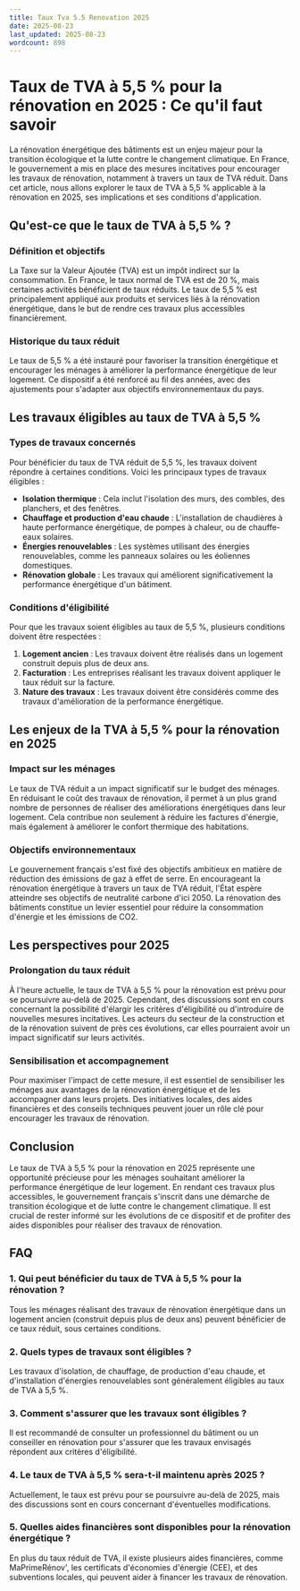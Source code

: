 ```yaml
---
title: Taux Tva 5.5 Renovation 2025
date: 2025-08-23
last_updated: 2025-08-23
wordcount: 898
---
```


# Taux de TVA à 5,5 % pour la rénovation en 2025 : Ce qu'il faut savoir

La rénovation énergétique des bâtiments est un enjeu majeur pour la transition écologique et la lutte contre le changement climatique. En France, le gouvernement a mis en place des mesures incitatives pour encourager les travaux de rénovation, notamment à travers un taux de TVA réduit. Dans cet article, nous allons explorer le taux de TVA à 5,5 % applicable à la rénovation en 2025, ses implications et ses conditions d'application.

## Qu'est-ce que le taux de TVA à 5,5 % ?

### Définition et objectifs

La Taxe sur la Valeur Ajoutée (TVA) est un impôt indirect sur la consommation. En France, le taux normal de TVA est de 20 %, mais certaines activités bénéficient de taux réduits. Le taux de 5,5 % est principalement appliqué aux produits et services liés à la rénovation énergétique, dans le but de rendre ces travaux plus accessibles financièrement.

### Historique du taux réduit

Le taux de 5,5 % a été instauré pour favoriser la transition énergétique et encourager les ménages à améliorer la performance énergétique de leur logement. Ce dispositif a été renforcé au fil des années, avec des ajustements pour s'adapter aux objectifs environnementaux du pays.

## Les travaux éligibles au taux de TVA à 5,5 %

### Types de travaux concernés

Pour bénéficier du taux de TVA réduit de 5,5 %, les travaux doivent répondre à certaines conditions. Voici les principaux types de travaux éligibles :

- **Isolation thermique** : Cela inclut l'isolation des murs, des combles, des planchers, et des fenêtres.
- **Chauffage et production d'eau chaude** : L'installation de chaudières à haute performance énergétique, de pompes à chaleur, ou de chauffe-eaux solaires.
- **Énergies renouvelables** : Les systèmes utilisant des énergies renouvelables, comme les panneaux solaires ou les éoliennes domestiques.
- **Rénovation globale** : Les travaux qui améliorent significativement la performance énergétique d'un bâtiment.

### Conditions d'éligibilité

Pour que les travaux soient éligibles au taux de 5,5 %, plusieurs conditions doivent être respectées :

1. **Logement ancien** : Les travaux doivent être réalisés dans un logement construit depuis plus de deux ans.
2. **Facturation** : Les entreprises réalisant les travaux doivent appliquer le taux réduit sur la facture.
3. **Nature des travaux** : Les travaux doivent être considérés comme des travaux d'amélioration de la performance énergétique.

## Les enjeux de la TVA à 5,5 % pour la rénovation en 2025

### Impact sur les ménages

Le taux de TVA réduit a un impact significatif sur le budget des ménages. En réduisant le coût des travaux de rénovation, il permet à un plus grand nombre de personnes de réaliser des améliorations énergétiques dans leur logement. Cela contribue non seulement à réduire les factures d'énergie, mais également à améliorer le confort thermique des habitations.

### Objectifs environnementaux

Le gouvernement français s'est fixé des objectifs ambitieux en matière de réduction des émissions de gaz à effet de serre. En encourageant la rénovation énergétique à travers un taux de TVA réduit, l'État espère atteindre ses objectifs de neutralité carbone d'ici 2050. La rénovation des bâtiments constitue un levier essentiel pour réduire la consommation d'énergie et les émissions de CO2.

## Les perspectives pour 2025

### Prolongation du taux réduit

À l'heure actuelle, le taux de TVA à 5,5 % pour la rénovation est prévu pour se poursuivre au-delà de 2025. Cependant, des discussions sont en cours concernant la possibilité d'élargir les critères d'éligibilité ou d'introduire de nouvelles mesures incitatives. Les acteurs du secteur de la construction et de la rénovation suivent de près ces évolutions, car elles pourraient avoir un impact significatif sur leurs activités.

### Sensibilisation et accompagnement

Pour maximiser l'impact de cette mesure, il est essentiel de sensibiliser les ménages aux avantages de la rénovation énergétique et de les accompagner dans leurs projets. Des initiatives locales, des aides financières et des conseils techniques peuvent jouer un rôle clé pour encourager les travaux de rénovation.

## Conclusion

Le taux de TVA à 5,5 % pour la rénovation en 2025 représente une opportunité précieuse pour les ménages souhaitant améliorer la performance énergétique de leur logement. En rendant ces travaux plus accessibles, le gouvernement français s'inscrit dans une démarche de transition écologique et de lutte contre le changement climatique. Il est crucial de rester informé sur les évolutions de ce dispositif et de profiter des aides disponibles pour réaliser des travaux de rénovation.

## FAQ

### 1. Qui peut bénéficier du taux de TVA à 5,5 % pour la rénovation ?

Tous les ménages réalisant des travaux de rénovation énergétique dans un logement ancien (construit depuis plus de deux ans) peuvent bénéficier de ce taux réduit, sous certaines conditions.

### 2. Quels types de travaux sont éligibles ?

Les travaux d'isolation, de chauffage, de production d'eau chaude, et d'installation d'énergies renouvelables sont généralement éligibles au taux de TVA à 5,5 %.

### 3. Comment s'assurer que les travaux sont éligibles ?

Il est recommandé de consulter un professionnel du bâtiment ou un conseiller en rénovation pour s'assurer que les travaux envisagés répondent aux critères d'éligibilité.

### 4. Le taux de TVA à 5,5 % sera-t-il maintenu après 2025 ?

Actuellement, le taux est prévu pour se poursuivre au-delà de 2025, mais des discussions sont en cours concernant d'éventuelles modifications.

### 5. Quelles aides financières sont disponibles pour la rénovation énergétique ?

En plus du taux réduit de TVA, il existe plusieurs aides financières, comme MaPrimeRénov', les certificats d'économies d'énergie (CEE), et des subventions locales, qui peuvent aider à financer les travaux de rénovation.